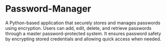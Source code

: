 # Password-Manager
A Python-based application that securely stores and manages passwords using encryption. Users can add, edit, delete, and retrieve passwords through a master password-protected system. It ensures password safety by encrypting stored credentials and allowing quick access when needed.
